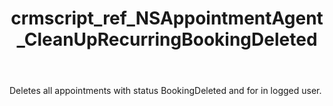 ﻿---
title: crmscript_ref_NSAppointmentAgent_CleanUpRecurringBookingDeleted
description: Integer CleanUpRecurringBookingDeleted()
intellisense: NSAppointmentAgent.CleanUpRecurringBookingDeleted
keywords: NSAppointmentAgent,CleanUpRecurringBookingDeleted
so.topic: reference
---

Deletes all appointments with status BookingDeleted and for in logged user.

